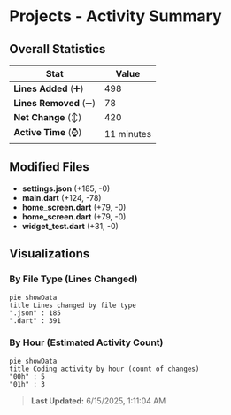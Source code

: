 # Projects - Activity Summary 

## Overall Statistics

| Stat                   | Value                                                             |
| ---------------------- | ----------------------------------------------------------------- |
| **Lines Added** (➕)   | 498                                          |
| **Lines Removed** (➖) | 78                                        |
| **Net Change** (↕)    | 420                |
| **Active Time** (⌚)   | 11 minutes |


## Modified Files
- **settings.json** (+185, -0)
- **main.dart** (+124, -78)
- **home_screen.dart** (+79, -0)
- **home_screen.dart** (+79, -0)
- **widget_test.dart** (+31, -0)

## Visualizations

### By File Type (Lines Changed)

```mermaid
pie showData
title Lines changed by file type
".json" : 185
".dart" : 391
```

### By Hour (Estimated Activity Count)

```mermaid
pie showData
title Coding activity by hour (count of changes)
"00h" : 5
"01h" : 3
```


> **Last Updated:** 6/15/2025, 1:11:04 AM